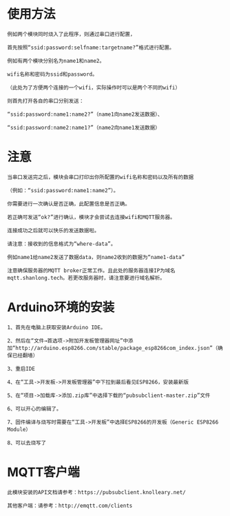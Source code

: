# 使用方法

    例如两个模块同时烧入了此程序，则通过串口进行配置，

    首先按照“ssid:password:selfname:targetname?”格式进行配置。

    例如有两个模块分别名为name1和name2。

    wifi名称和密码为ssid和password。

    （此处为了方便两个连接的一个wifi，实际操作时可以是两个不同的wifi）

    则首先打开各自的串口分别发送：

    “ssid:password:name1:name2?”（name1向name2发送数据）、

    “ssid:password:name2:name1?”（name2向name1发送数据）

# 注意

    当串口发送完之后，模块会串口打印出你所配置的wifi名称和密码以及所有的数据
    
    （例如：“ssid:password:name1:name2”）。
    
    你需要进行一次确认是否正确，此配置信息是否正确。
    
    若正确可发送“ok?”进行确认，模块才会尝试去连接wifi和MQTT服务器。
    
    连接成功之后就可以快乐的发送数据啦。
    
    请注意：接收到的信息格式为“where-data”。
    
    例如name1给name2发送了数据data，则name2收到的数据为“name1-data”

    注意确保服务器的MQTT broker正常工作。且此处的服务器连接IP为域名mqtt.shanlong.tech。若更改服务器时，请注意要进行域名解析。

# Arduino环境的安装
    
    1、首先在电脑上获取安装Arduino IDE。
    
    2、然后在“文件→首选项->附加开发板管理器网址”中添加“http://arduino.esp8266.com/stable/package_esp8266com_index.json”（确保已经翻墙）
    
    3、重启IDE
    
    4、在“工具->开发板->开发板管理器”中下拉到最后看见ESP8266，安装最新版
    
    5、在“项目->加载库->添加.zip库”中选择下载的“pubsubclient-master.zip”文件
    
    6、可以开心的编辑了。
    
    7、固件编译与烧写时需要在“工具->开发板”中选择ESP8266的开发板（Generic ESP8266 Module）
    
    8、可以去烧写了

# MQTT客户端
    
    此模块安装的API文档请参考：https://pubsubclient.knolleary.net/
    
    其他客户端：请参考：http://emqtt.com/clients
    
